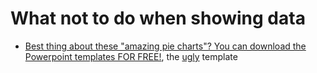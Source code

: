 # What not to do when showing data

- [Best thing about these "amazing pie charts"? You can download the Powerpoint templates FOR FREE!](https://twitter.com/maartenzam/status/1151813801978793984), the [ugly](https://www.showeet.com/09/04/2018/charts-and-diagrams/amazing-pie-charts-2-for-powerpoint/) template
